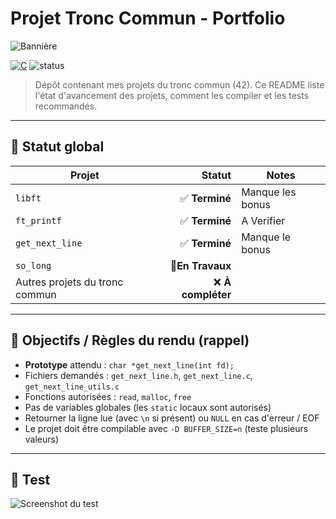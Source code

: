 # Projet Tronc Commun - Portfolio

![Bannière](https://via.placeholder.com/1200x240.png?text=Tronc+Commun+%2D+Projets+42)

[![C](https://img.shields.io/badge/-555555?logo=c)](https://en.wikipedia.org/wiki/C_(programming_language))
![status](https://img.shields.io/badge/Status-On%20Work-d?labelColor=black&color=orange)

> Dépôt contenant mes projets du tronc commun (42). Ce README liste l'état d'avancement des projets, comment les compiler et les tests recommandés.

---

## 🧾 Statut global

| Projet | Statut | Notes |
|---|---:|---|
| `libft` | ✅ **Terminé** | Manque les bonus |
| `ft_printf` | ✅ **Terminé** | A Verifier |
| `get_next_line` | ✅ **Terminé** | Manque le bonus |
| `so_long` | 🚧**En Travaux** | |
| Autres projets du tronc commun | ❌ **À compléter** | |

---

## 🎯 Objectifs / Règles du rendu (rappel)

- **Prototype** attendu : `char *get_next_line(int fd);`
- Fichiers demandés : `get_next_line.h`, `get_next_line.c`, `get_next_line_utils.c`
- Fonctions autorisées : `read`, `malloc`, `free`
- Pas de variables globales (les `static` locaux sont autorisés)
- Retourner la ligne lue (avec `\n` si présent) ou `NULL` en cas d'erreur / EOF
- Le projet doit être compilable avec `-D BUFFER_SIZE=n` (teste plusieurs valeurs)

---

## 📸 Test

![Screenshot du test](https://via.placeholder.com/800x200.png?text=Output+%3A+get_next_line)
